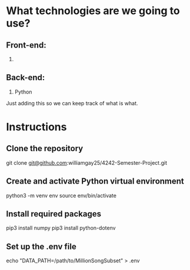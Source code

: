 # What technologies are we going to use?

## Front-end:

1. 

## Back-end:

1. Python

Just adding this so we can keep track of what is what.

# Instructions

## Clone the repository
git clone git@github.com:williamgay25/4242-Semester-Project.git

## Create and activate Python virtual environment
python3 -m venv env
source env/bin/activate

## Install required packages
pip3 install numpy
pip3 install python-dotenv

## Set up the .env file
echo "DATA_PATH=/path/to/MillionSongSubset" > .env
